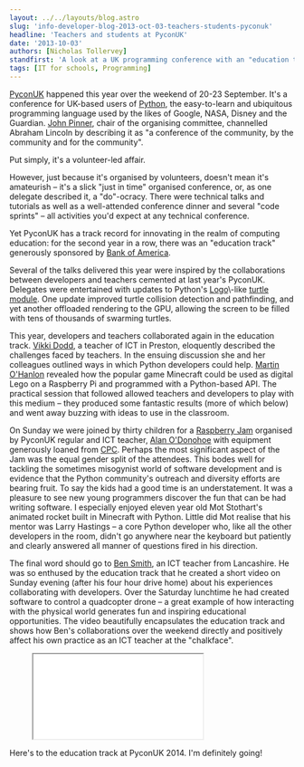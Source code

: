 ```yaml
---
layout: ../../layouts/blog.astro
slug: 'info-developer-blog-2013-oct-03-teachers-students-pyconuk'
headline: 'Teachers and students at PyconUK'
date: '2013-10-03'
authors: [Nicholas Tollervey]
standfirst: 'A look at a UK programming conference with an "education track" aiming to inspire young students to learn about computing'
tags: [IT for schools, Programming]
---
```


[PyconUK](http://www.pyconuk.org/) happened this year over the weekend of 20-23 September. It's a conference for UK-based users of [Python](http://python.org), the easy-to-learn and ubiquitous programming language used by the likes of Google, NASA, Disney and the Guardian. [John Pinner](https://twitter.com/JohnPinner), chair of the organising committee, channelled Abraham Lincoln by describing it as "a conference of the community, by the community and for the community".

Put simply, it's a volunteer-led affair.

However, just because it's organised by volunteers, doesn't mean it's amateurish – it's a slick "just in time" organised conference, or, as one delegate described it, a "do"-ocracy. There were technical talks and tutorials as well as a well-attended conference dinner and several "code sprints" – all activities you'd expect at any technical conference.

Yet PyconUK has a track record for innovating in the realm of computing education: for the second year in a row, there was an "education track" generously sponsored by [Bank of America](http://corp.bankofamerica.com/).

Several of the talks delivered this year were inspired by the collaborations between developers and teachers cemented at last year's PyconUK. Delegates were entertained with updates to Python's [Logo](http://en.wikipedia.org/wiki/Logo_\(programming_language\))\-like [turtle module](http://docs.python.org/2/library/turtle.html). One update improved turtle collision detection and pathfinding, and yet another offloaded rendering to the GPU, allowing the screen to be filled with tens of thousands of swarming turtles.

This year, developers and teachers collaborated again in the education track. [Vikki Dodd](https://twitter.com/vikkiville), a teacher of ICT in Preston, eloquently described the challenges faced by teachers. In the ensuing discussion she and her colleagues outlined ways in which Python developers could help. [Martin O'Hanlon](http://www.stuffaboutcode.com/p/raspberry-pi.html) revealed how the popular game Minecraft could be used as digital Lego on a Raspberry Pi and programmed with a Python-based API. The practical session that followed allowed teachers and developers to play with this medium – they produced some fantastic results (more of which below) and went away buzzing with ideas to use in the classroom.

On Sunday we were joined by thirty children for a [Raspberry Jam](http://raspberryjam.org.uk/) organised by PyconUK regular and ICT teacher, [Alan O'Donohoe](http://about.me/alanodonohoe) with equipment generously loaned from [CPC](http://cpc.farnell.com/). Perhaps the most significant aspect of the Jam was the equal gender split of the attendees. This bodes well for tackling the sometimes misogynist world of software development and is evidence that the Python community's outreach and diversity efforts are bearing fruit. To say the kids had a good time is an understatement. It was a pleasure to see new young programmers discover the fun that can be had writing software. I especially enjoyed eleven year old Mot Stothart's animated rocket built in Minecraft with Python. Little did Mot realise that his mentor was Larry Hastings – a core Python developer who, like all the other developers in the room, didn't go anywhere near the keyboard but patiently and clearly answered all manner of questions fired in his direction.

The final word should go to [Ben Smith](http://about.me/BenLlewellynSmith), an ICT teacher from Lancashire. He was so enthused by the education track that he created a short video on Sunday evening (after his four hour drive home) about his experiences collaborating with developers. Over the Saturday lunchtime he had created software to control a quadcopter drone – a great example of how interacting with the physical world generates fun and inspiring educational opportunities. The video beautifully encapsulates the education track and shows how Ben's collaborations over the weekend directly and positively affect his own practice as an ICT teacher at the "chalkface".

<figure>
                <iframe class="video" src="//www.youtube-nocookie.com/embed/qOya5R9g1T8?enablejsapi=1&version=3" title="" allow="accelerometer; autoplay; encrypted-media; picture-in-picture; web-share" allowfullscreen></iframe>
            </figure>

Here's to the education track at PyconUK 2014. I'm definitely going!
